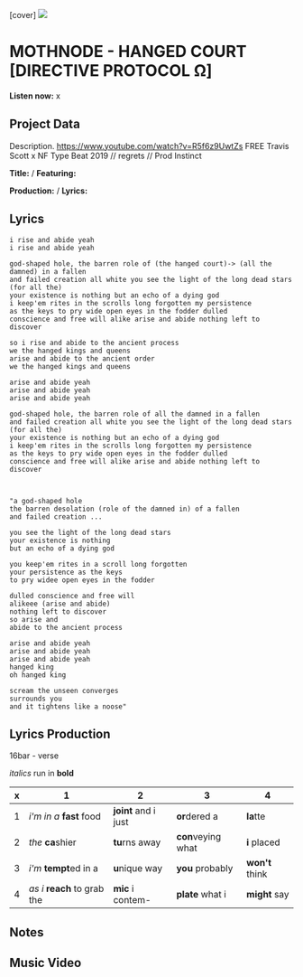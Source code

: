 [cover] ![](57175019_319474918741616_8502199518755923887_n.jpg)

# MOTHNODE - HANGED COURT [DIRECTIVE PROTOCOL Ω]

**Listen now:** x

## Project Data

Description.
https://www.youtube.com/watch?v=R5f6z9UwtZs
FREE Travis Scott x NF Type Beat 2019 // regrets // Prod Instinct

**Title:**  / **Featuring:** 

**Production:**  / **Lyrics:** 

## Lyrics

```
i rise and abide yeah
i rise and abide yeah

god-shaped hole, the barren role of (the hanged court)-> (all the damned) in a fallen 
and failed creation all white you see the light of the long dead stars (for all the) 
your existence is nothing but an echo of a dying god
i keep'em rites in the scrolls long forgotten my persistence 
as the keys to pry wide open eyes in the fodder dulled 
conscience and free will alike arise and abide nothing left to discover

so i rise and abide to the ancient process
we the hanged kings and queens
arise and abide to the ancient order
we the hanged kings and queens

arise and abide yeah
arise and abide yeah
arise and abide yeah

god-shaped hole, the barren role of all the damned in a fallen 
and failed creation all white you see the light of the long dead stars (for all the) 
your existence is nothing but an echo of a dying god
i keep'em rites in the scrolls long forgotten my persistence 
as the keys to pry wide open eyes in the fodder dulled 
conscience and free will alike arise and abide nothing left to discover



"a god-shaped hole
the barren desolation (role of the damned in) of a fallen 
and failed creation ...

you see the light of the long dead stars
your existence is nothing 
but an echo of a dying god 

you keep'em rites in a scroll long forgotten  
your persistence as the keys
to pry widee open eyes in the fodder

dulled conscience and free will
alikeee (arise and abide)
nothing left to discover
so arise and
abide to the ancient process

arise and abide yeah
arise and abide yeah
arise and abide yeah
hanged king
oh hanged king

scream the unseen converges 
surrounds you 
and it tightens like a noose"

```

## Lyrics Production

16bar - verse

*italics* run in
**bold**

| x | 1 | 2 | 3 | 4 |
|---|---|---|---|---|
| 1 | *i'm in a* **fast** food | **joint** and i just  | **or**dered a  | **la**tte  |
| 2 | *the* **ca**shier | **tu**rns away  |  **con**veying what |  **i** placed |
| 3 | *i'm* **tempt**ed in a | **u**nique way  |  **you** probably |  **won't** think |
| 4 | *as i* **reach** to grab the |  **mic** i contem-  | **plate** what i | **might** say |

## Notes

## Music Video
